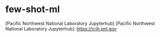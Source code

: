 # few-shot-ml

[Pacific Northwest National Laboratory Jupyterhub]
[Pacific Northwest National Laboratory Jupyterhub]: https://rcjh.pnl.gov